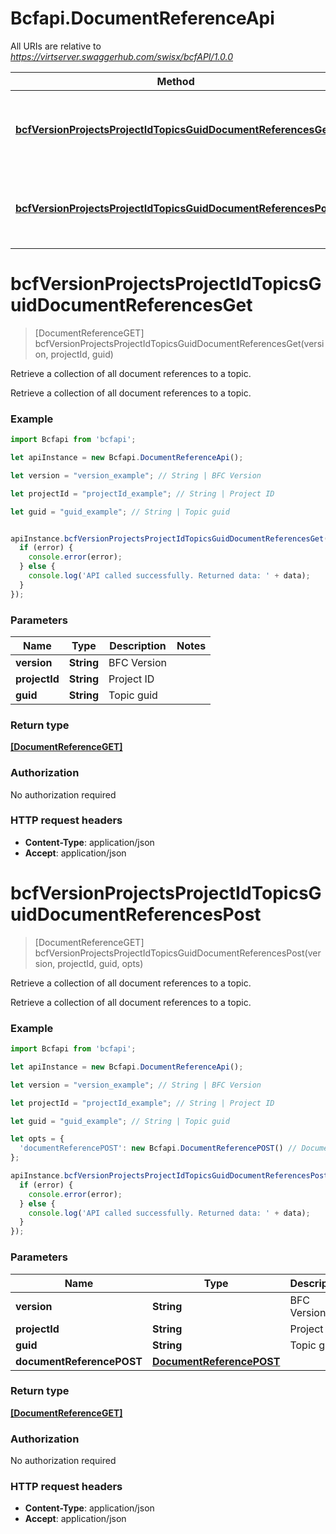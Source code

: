 # Bcfapi.DocumentReferenceApi

All URIs are relative to *https://virtserver.swaggerhub.com/swisx/bcfAPI/1.0.0*

Method | HTTP request | Description
------------- | ------------- | -------------
[**bcfVersionProjectsProjectIdTopicsGuidDocumentReferencesGet**](DocumentReferenceApi.md#bcfVersionProjectsProjectIdTopicsGuidDocumentReferencesGet) | **GET** /bcf/{version}/projects/{project_id}/topics/{guid}/document_references | Retrieve a collection of all document references to a topic.
[**bcfVersionProjectsProjectIdTopicsGuidDocumentReferencesPost**](DocumentReferenceApi.md#bcfVersionProjectsProjectIdTopicsGuidDocumentReferencesPost) | **POST** /bcf/{version}/projects/{project_id}/topics/{guid}/document_references | Retrieve a collection of all document references to a topic.


<a name="bcfVersionProjectsProjectIdTopicsGuidDocumentReferencesGet"></a>
# **bcfVersionProjectsProjectIdTopicsGuidDocumentReferencesGet**
> [DocumentReferenceGET] bcfVersionProjectsProjectIdTopicsGuidDocumentReferencesGet(version, projectId, guid)

Retrieve a collection of all document references to a topic.

Retrieve a collection of all document references to a topic.

### Example
```javascript
import Bcfapi from 'bcfapi';

let apiInstance = new Bcfapi.DocumentReferenceApi();

let version = "version_example"; // String | BFC Version

let projectId = "projectId_example"; // String | Project ID

let guid = "guid_example"; // String | Topic guid


apiInstance.bcfVersionProjectsProjectIdTopicsGuidDocumentReferencesGet(version, projectId, guid, (error, data, response) => {
  if (error) {
    console.error(error);
  } else {
    console.log('API called successfully. Returned data: ' + data);
  }
});
```

### Parameters

Name | Type | Description  | Notes
------------- | ------------- | ------------- | -------------
 **version** | **String**| BFC Version | 
 **projectId** | **String**| Project ID | 
 **guid** | **String**| Topic guid | 

### Return type

[**[DocumentReferenceGET]**](DocumentReferenceGET.md)

### Authorization

No authorization required

### HTTP request headers

 - **Content-Type**: application/json
 - **Accept**: application/json

<a name="bcfVersionProjectsProjectIdTopicsGuidDocumentReferencesPost"></a>
# **bcfVersionProjectsProjectIdTopicsGuidDocumentReferencesPost**
> [DocumentReferenceGET] bcfVersionProjectsProjectIdTopicsGuidDocumentReferencesPost(version, projectId, guid, opts)

Retrieve a collection of all document references to a topic.

Retrieve a collection of all document references to a topic.

### Example
```javascript
import Bcfapi from 'bcfapi';

let apiInstance = new Bcfapi.DocumentReferenceApi();

let version = "version_example"; // String | BFC Version

let projectId = "projectId_example"; // String | Project ID

let guid = "guid_example"; // String | Topic guid

let opts = { 
  'documentReferencePOST': new Bcfapi.DocumentReferencePOST() // DocumentReferencePOST | 
};

apiInstance.bcfVersionProjectsProjectIdTopicsGuidDocumentReferencesPost(version, projectId, guid, opts, (error, data, response) => {
  if (error) {
    console.error(error);
  } else {
    console.log('API called successfully. Returned data: ' + data);
  }
});
```

### Parameters

Name | Type | Description  | Notes
------------- | ------------- | ------------- | -------------
 **version** | **String**| BFC Version | 
 **projectId** | **String**| Project ID | 
 **guid** | **String**| Topic guid | 
 **documentReferencePOST** | [**DocumentReferencePOST**](DocumentReferencePOST.md)|  | [optional] 

### Return type

[**[DocumentReferenceGET]**](DocumentReferenceGET.md)

### Authorization

No authorization required

### HTTP request headers

 - **Content-Type**: application/json
 - **Accept**: application/json

